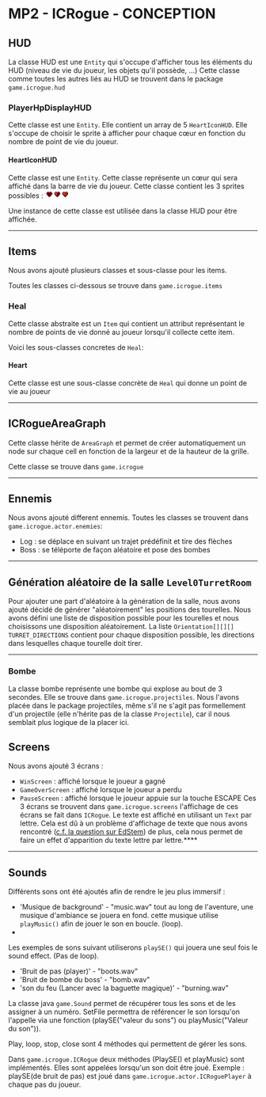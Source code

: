 # MP2 - ICRogue - CONCEPTION

## HUD
La classe HUD est une `Entity` qui s'occupe d'afficher tous les éléments du HUD (niveau de vie du joueur, les objets qu'il possède, ...)
Cette classe comme toutes les autres liés au HUD se trouvent dans le package `game.icrogue.hud`

### PlayerHpDisplayHUD
Cette classe est une `Entity`. Elle contient un array de 5 `HeartIconHUD`. Elle s'occupe de choisir le sprite à afficher pour chaque cœur en fonction du nombre de point de vie du joueur.
#### HeartIconHUD
Cette classe est une `Entity`. Cette classe représente un cœur qui sera affiché dans la barre de vie du joueur. Cette classe contient les 3 sprites possibles :
![coeur vide, demi coeur, coeur complet](src/main/res/images/sprites/zelda/heartDisplay.png)

Une instance de cette classe est utilisée dans la classe HUD pour être affichée.

___

## Items
Nous avons ajouté plusieurs classes et sous-classe pour les items.

Toutes les classes ci-dessous se trouve dans `game.icrogue.items` 

### Heal
Cette classe abstraite est un `Item` qui contient un attribut représentant le nombre de points de vie donné au joueur lorsqu'il collecte cette item.

Voici les sous-classes concretes de `Heal`:

#### Heart   
Cette classe est une sous-classe concrète de `Heal` qui donne un point de vie au joueur

---

## ICRogueAreaGraph
Cette classe hérite de `AreaGraph` et permet de créer automatiquement un node sur chaque cell en fonction de la largeur et de la hauteur de la grille.

Cette classe se trouve dans `game.icrogue`

---

## Ennemis
Nous avons ajouté different ennemis. Toutes les classes se trouvent dans `game.icrogue.actor.enemies`:
- Log : se déplace en suivant un trajet prédéfinit et tire des flèches
- Boss : se téléporte de façon aléatoire et pose des bombes

---

## Génération aléatoire de la salle `Level0TurretRoom`
Pour ajouter une part d'aléatoire à la génération de la salle, nous avons ajouté décidé de générer "aléatoirement" les positions des tourelles.
Nous avons défini une liste de disposition possible pour les tourelles et nous choisissons une disposition aléatoirement. La liste `Orientation[][][] TURRET_DIRECTIONS` contient pour chaque disposition possible, les directions dans lesquelles chaque tourelle doit tirer.

---
### Bombe
La classe bombe représente une bombe qui explose au bout de 3 secondes. Elle se trouve dans `game.icrogue.projectiles`. Nous l'avons placée dans le package projectiles, même s'il ne s'agit pas formellement d'un projectile (elle n'hérite pas de la classe `Projectile`), car il nous semblait plus logique de la placer ici.

## Screens
Nous avons ajouté 3 écrans :
- `WinScreen` : affiché lorsque le joueur a gagné
- `GameOverScreen` : affiché lorsque le joueur a perdu
- `PauseScreen` : affiché lorsque le joueur appuie sur la touche ESCAPE
Ces 3 écrans se trouvent dans `game.icrogue.screens` l'affichage de ces écrans se fait dans `ICRogue`.
Le texte est affiché en utilisant un `Text` par lettre. Cela est dû à un problème d'affichage de texte que nous avons rencontré ([c.f. la question sur EdStem](https://edstem.org/eu/courses/53/discussion/15610?comment=27297)) de plus, cela nous permet de faire un effet d'apparition du texte lettre par lettre.****

---
## Sounds

Différents sons ont été ajoutés afin de rendre le jeu plus immersif :
- 'Musique de background' - "music.wav" tout au long de l'aventure, une musique d'ambiance se jouera en fond.
                            cette musique utilise `playMusic()` afin de jouer le son en boucle. (loop). 
- 
Les exemples de sons suivant utiliserons `playSE()` qui jouera une seul fois le sound effect. (Pas de loop).
- 'Bruit de pas (player)' - "boots.wav"
- 'Bruit de bombe du boss' - "bomb.wav"
- 'son du feu (Lancer avec la baguette magique)' - "burning.wav"

La classe java `game.Sound` permet de récupérer tous les sons et de les assigner à un numéro.
SetFile permettra de référencer le son lorsqu'on l'appelle via une fonction (playSE("valeur du sons") ou playMusic("Valeur du son")).

Play, loop, stop, close sont 4 méthodes qui permettent de gérer les sons. 

Dans `game.icrogue.ICRogue` deux méthodes (PlaySE() et playMusic) sont implémentés. Elles sont appelées lorsqu'un son doit être joué.
Exemple : playSE(de bruit de pas) est joué dans `game.icrogue.actor.ICRoguePlayer` à chaque pas du joueur.


